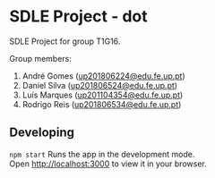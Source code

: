# SDLE Project - dot

SDLE Project for group T1G16.

Group members:

1. André Gomes (up201806224@edu.fe.up.pt)
2. Daniel Silva (up201806524@edu.fe.up.pt)
3. Luís Marques (up201104354@edu.fe.up.pt)
4. Rodrigo Reis (up201806534@edu.fe.up.pt)

## Developing

`npm start` Runs the app in the development mode.\
Open [http://localhost:3000](http://localhost:3000) to view it in your browser.
